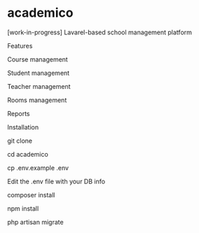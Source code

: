 # academico
[work-in-progress] Lavarel-based school management platform

Features

Course management

Student management

Teacher management

Rooms management

Reports


Installation

git clone

cd academico

cp .env.example .env

Edit the .env file with your DB info

composer install

npm install

php artisan migrate
